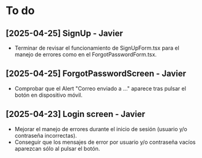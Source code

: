 # To do

## [2025-04-25] SignUp - Javier
- Terminar de revisar el funcionamiento de SignUpForm.tsx para el manejo de errores como en el ForgotPasswordForm.tsx.

## [2025-04-25] ForgotPasswordScreen - Javier
- Comprobar que el Alert "Correo enviado a ..." aparece tras pulsar el botón en dispositivo móvil.

## [2025-04-23] Login screen - Javier
- Mejorar el manejo de errores durante el inicio de sesión (usuario y/o contraseña incorrectas).
- Conseguir que los mensajes de error por usuario y/o contraseña vacíos aparezcan sólo al pulsar el botón.